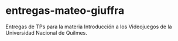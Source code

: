 # entregas-mateo-giuffra
Entregas de TPs para la materia Introducción a los Videojuegos de la Universidad Nacional de Quilmes.
